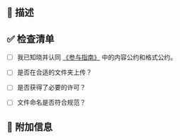 <!-- 感谢你参与维护本仓库！为了能让你的 PR 能够快速被审核，请按照以下模版填写 PR 的内容。 -->
<!-- 如果这是你的第一次提交，请先抽出少量时间阅读我们的[《参与指南》](https://hoa.moe/blog/writing-rules/) -->

## 📝 描述

<!-- 在此添加对上传的文件或进行的更改的简要描述，例如：添加了一份关于 XXX 的笔记。 -->

## ✅ 检查清单
<!-- 如果只是文档的编写/修改，可以不用填写下列清单。 -->

- [ ] 我已知晓并认同 [《参与指南》](https://hoa.moe/blog/writing-rules/) 中的内容公约和格式公约。

- [ ] 是否在合适的文件夹上传？

<!-- assignments: 课程作业 - exams: 考试题 - labs：实验报告 - notes：笔记 -->

- [ ] 是否获得了必要的许可？

<!-- 如果是转载的文章，请务必申请原作者的许可并注明出处。对于其他上传的文件，我们不强制要求获得许可，但是请尊重原作者的知识产权。 -->

- [ ] 文件命名是否符合规范？

<!-- 所有上传的文件/文件夹的命名都应该包含以下信息：署名以及对应课程的开课时间，例如： 2021_YumingLi。>

## 📢 通知成员
<!-- 由于 GitHub 不支持非成员直接 assign 成员，因此请贡献者手动 @ 成员作为额外提醒，这样方便快速通过 PR。最好是按照年级来 @，也可以找仓库的历史贡献者，因为贡献者通常对内容比较熟悉。

20 级 @lmh12138 @TangLongbin
21 级 @OliverWu515 @Co-ding-Man
22 级 @MaxwellJay256 @longlin10086 @AutoFriedRich
23 级 @IcyDesert @WDGaster703 @YinMo19
-->

## 🤔 附加信息

<!-- 请添加任何你认为有帮助的信息,如果没有，请删去该节 -->
